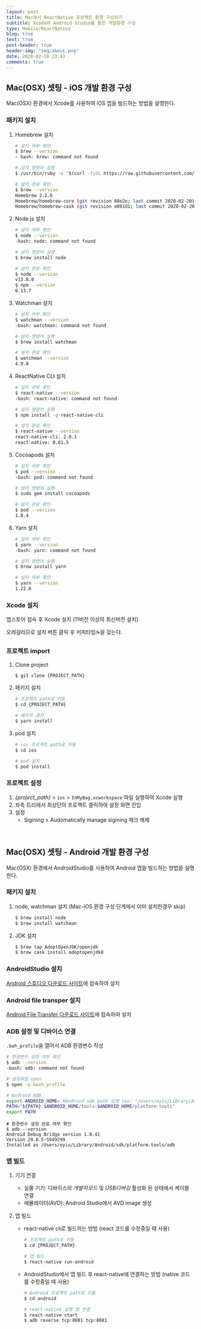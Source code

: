 ```yaml
---
layout: post
title: Mac에서 ReactNative 프로젝트 환경 구성하기
subtitle: Xcode와 Android Studio를 통한 개발환경 구성
type: Mobile/ReactNative
blog: true
text: true
post-header: true
header-img: "img/about.png"
date: 2020-02-20 23:43
comments: true
---
```


## Mac(OSX) 셋팅 - iOS 개발 환경 구성

Mac(OSX) 환경에서 Xcode를 사용하여 iOS 앱을 빌드하는 방법을 설명한다.



### 패키지 설치

1. Homebrew 설치

   ```sh
   # 설치 여부 확인
   $ brew --version
   - bash: brew: command not found
   
   # 설치 명령어 실행
   $ /usr/bin/ruby -e "$(curl -fsSL https://raw.githubusercontent.com/Homebrew/install/master/install)"
   
   # 설치 완료 확인
   $ brew --version
   Homebrew 2.2.6
   Homebrew/homebrew-core (git revision 68e2e; last commit 2020-02-20)
   Homebrew/homebrew-cask (git revision e881d1; last commit 2020-02-20)
   ```

2. Node.js 설치

   ```sh
   # 설치 여부 확인
   $ node --version
   -bash: node: command not found
   
   # 설치 명령어 실행
   $ brew install node
   
   # 설치 완료 확인
   $ node --version
   v13.8.0
   $ npm --version
   6.13.7
   ```

3. Watchman 설치

   ```sh
   # 설치 여부 확인
   $ watchman --version
   -bash: watchman: command not found
   
   # 설치 명령어 실행
   $ brew install watchman
   
   # 설치 완료 확인
   $ watchman --version
   4.9.0
   ```

4. ReactNative CLI 설치

   ```sh
   # 설치 여부 확인
   $ react-native --version
   -bash: react-native: command not found
   
   # 설치 명령어 실행
   $ npm install -g react-native-cli
   
   # 설치 완료 확인
   $ react-native --version
   react-native-cli: 2.0.1
   react-native: 0.61.5
   ```

5. Cocoapods 설치

   ```sh
   # 설치 여부 확인
   $ pod --version
   -bash: pod: command not found
   
   # 설치 명령어 실행
   $ sudo gem install cocoapods
   
   # 설치 완료 확인
   $ pod --verison
   1.8.4
   ```

6. Yarn 설치

   ```sh
   # 설치 여부 확인
   $ yarn --version
   -bash: yarn: command not found
   
   # 설치 명령어 실행
   $ brew install yarn
   
   # 설치 여부 확인
   $ yarn --version
   1.22.0
   ```



### Xcode 설치

앱스토어 접속 후 Xcode 설치 (11버전 이상의 최신버전 설치)

오래걸리므로 설치 버튼 클릭 후 커피타임☕️을 갖는다.



### 프로젝트 import

1. Clone project

   ```sh
   $ git clone {PROJECT_PATH}
   ```

2. 패키지 설치

   ```sh
   # 프로젝트 path로 이동
   $ cd {PROJECT_PATH}
   
   # 패키지 설치
   $ yarn install
   ```

3. pod 설치

   ```sh
   # ios 프로젝트 path로 이동
   $ cd ios
   
   # pod 설치
   $ pod install
   ```

   

### 프로젝트 설정

1. *{project_path}* > `ios` > `InMyBag.xcworkspace` 파일 실행하여 Xcode 실행
2. 좌측 트리에서 최상단의 프로젝트 클릭하여 설정 화면 진입
3. 설정
   * Sigining > Audomatically manage sigining 체크 해제



<br/>

## Mac(OSX) 셋팅 - Android 개발 환경 구성

Mac(OSX) 환경에서 AndroidStudio를 사용하여 Android 앱을 빌드하는 방법을 설명한다.



### 패키지 설치

1. node, watchman 설치 (Mac-iOS 환경 구성 단계에서 이미 설치한경우 skip)

   ```sh
   $ brew install node
   $ brew install watchman
   ```

2. JDK 설치

   ```sh
   $ brew tap AdoptOpenJDK/openjdk
   $ brew cask install adoptopenjdk8
   ```

   

### AndroidStudio 설치

[Android 스튜디오 다운로드 사이트](https://developer.android.com/studio?hl=ko)에 접속하여 설치



### Android file transper 설치

[Android File Transfer 다운로드 사이트](https://www.android.com/filetransfer/)에 접속하여 설치



### ADB 설정 및 디바이스 연결

`.bah_profile`을 열어서 ADB 환경변수 작성

```sh
# 환경변수 설정 여부 확인
$ adb --version
-bash: adb: command not found

# 설정파일 open
$ open -e.bash_profile
```

```sh
# Android ADB
export ANDROID_HOME= #Android sdk path 입력 (ex: "/Users/oyis/Library/Android/sdk")
PATH="${PATH}:$ANDROID_HOME/tools:$ANDROID_HOME/platform-tools"
export PATH
```

```shell
# 환경변수 설정 완료 여부 확인
$ adb --version
Android Debug Bridge version 1.0.41
Version 29.0.5-5949299
Installed as /Users/oyis/Library/Android/sdk/platform-tools/adb
```



### 앱 빌드

1. 기기 연결
   * 실물 기기: 디바이스의 *개발자모드* 및 *USB디버깅* 활성화 된 상태에서 케이블 연결
   * 애뮬레이터(AVD): Android Studio에서 AVD image 생성

2. 앱 빌드

   * react-native cli로 빌드하는 방법 (react 코드를 수정중일 때 사용)

     ```sh
     # 프로젝트 path로 이동
     $ cd {PROJECT_PATH}
     
     # 앱 빌드
     $ react-native run-android
     ```

   * AndroidStudio에서 앱 빌드 후 react-native에 연결하는 방법 (native 코드를 수정중일 때 사용)

     ```sh
     # Android 프로젝트 path로 이동
     $ cd android
     
     # react-native 실행 및 연결
     $ react-native start
     $ adb reverse tcp:8081 tcp:8081
     ```
